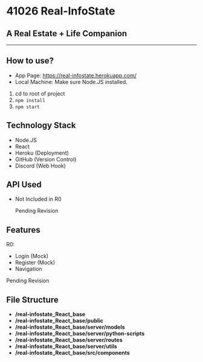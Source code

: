 # 41026 Real-InfoState

## A Real Estate + Life Companion 
<hr>

## How to use? 
- App Page: https://real-infostate.herokuapp.com/
- Local Machine: Make sure Node.JS installed. 
1. cd to root of project
2. `npm install`
3. `npm start`

## Technology Stack
- Node.JS
- React 
- Heroku (Deployment)
- GitHub (Version Control)
- Discord (Web Hook)

## API Used
- Not Included in R0
  
  Pending Revision 

## Features
R0:
- Login (Mock)
- Register (Mock)
- Navigation 
  
Pending Revision

## File Structure
- **/real-infostate_React_base**
- **/real-infostate_React_base/public**
- **/real-infostate_React_base/server/models**
- **/real-infostate_React_base/server/python-scripts**
-  **/real-infostate_React_base/server/routes**
-  **/real-infostate_React_base/server/utils**
-  **/real-infostate_React_base/src/components**
